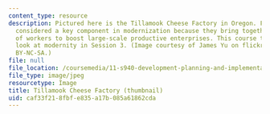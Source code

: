 ```yaml
---
content_type: resource
description: Pictured here is the Tillamook Cheese Factory in Oregon. Factories are
  considered a key component in modernization because they bring together vast numbers
  of workers to boost large-scale productive enterprises. This course takes a closer
  look at modernity in Session 3. (Image courtesy of James Yu on flickr. License CC
  BY-NC-SA.)
file: null
file_location: /coursemedia/11-s940-development-planning-and-implementation-the-dialectic-of-theory-and-practice-fall-2015/caf33f218fbfe835a17b085a61862cda_11-s940f15-th.jpg
file_type: image/jpeg
resourcetype: Image
title: Tillamook Cheese Factory (thumbnail)
uid: caf33f21-8fbf-e835-a17b-085a61862cda
---
```

